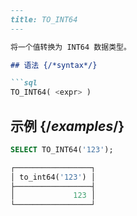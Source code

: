 ```markdown
---
title: TO_INT64
---

将一个值转换为 INT64 数据类型。

## 语法 {/*syntax*/}

```sql
TO_INT64( <expr> )
```

## 示例 {/*examples*/}

```sql
SELECT TO_INT64('123');

┌─────────────────┐
│ to_int64('123') │
├─────────────────┤
│             123 │
└─────────────────┘
```
```